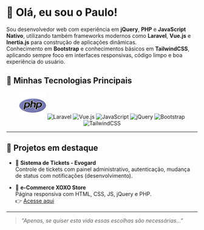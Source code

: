 # 👋 Olá, eu sou o Paulo!

Sou desenvolvedor web com experiência em **jQuery**, **PHP** e **JavaScript Nativo**, utilizando também frameworks modernos como **Laravel**, **Vue.js** e **Inertia.js** para construção de aplicações dinâmicas.  
Conhecimento em **Bootstrap** e conhecimentos básicos em **TailwindCSS**, aplicando sempre foco em interfaces responsivas, código limpo e boa experiência do usuário.

## 🚀 Minhas Tecnologias Principais

<p align="center">
  <!-- PHP -->
  <img src="https://github.com/devicons/devicon/blob/master/icons/php/php-original.svg" width="70" alt="PHP"/>

  <!-- Laravel (imagem alternativa) -->
  <img src="https://static-00.iconduck.com/assets.00/laravel-icon-497x512-uwybstke.png" width="65" alt="Laravel"/>

  <!-- Vue.js -->
  <img src="https://cdn.jsdelivr.net/gh/devicons/devicon/icons/vuejs/vuejs-original.svg" width="70" alt="Vue.js"/>

  <!-- JavaScript -->
  <img src="https://cdn.jsdelivr.net/gh/devicons/devicon/icons/javascript/javascript-original.svg" width="70" alt="JavaScript"/>

  <!-- jQuery -->
  <img src="https://cdn.jsdelivr.net/gh/devicons/devicon/icons/jquery/jquery-original.svg" width="70" alt="jQuery"/>

  <!-- Bootstrap -->
  <img src="https://cdn.jsdelivr.net/gh/devicons/devicon/icons/bootstrap/bootstrap-original.svg" width="70" alt="Bootstrap"/>

  <!-- TailwindCSS (imagem alternativa) -->
  <img src="https://www.vectorlogo.zone/logos/tailwindcss/tailwindcss-icon.svg" width="70" alt="TailwindCSS"/>
</p>

---

## 📂 Projetos em destaque


- 🎫 **Sistema de Tickets - Evogard**  
  Controle de tickets com painel administrativo, autenticação, mudança de status com notificações (desenvolvimento).

- 💎 **e-Commerce XOXO Store**  
  Página responsiva com HTML, CSS, JS, jQuery e PHP.  
  👉 [Acesse aqui](https://www.usexoxo.com.br/app/page/index.php)

---

> *"Apenas, se quiser esta vida essas escolhas são necessárias..."*
